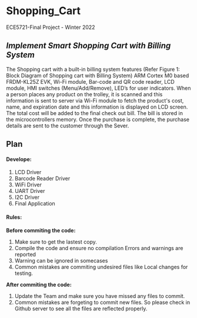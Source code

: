 # Shopping_Cart
 ECE5721-Final Project - Winter 2022

## *Implement Smart Shopping Cart with Billing System*

The Shopping cart with a built-in billing system features (Refer Figure 1: Block Diagram of Shopping cart with Billing System) ARM Cortex M0 based FRDM-KL25Z EVK, Wi-Fi module, Bar-code and QR code reader, LCD module, HMI switches (Menu/Add/Remove), LED’s for user indicators. When a person places any product on the trolley, it is scanned and this
information is sent to server via Wi-Fi module to fetch the product's cost, name, and expiration date and this information is displayed on LCD screen. The total cost will be
added to the final check out bill. The bill is stored in the microcontrollers memory. Once the purchase is complete, the purchase details are sent to the customer through the Sever.

## Plan

#### Develope:
1. LCD Driver
2. Barcode Reader Driver
3. WiFi Driver
4. UART Driver
5. I2C Driver
6. Final Application

#### Rules:
**Before commiting the code:**
1. Make sure to get the lastest copy.
2. Compile the code and ensure no compilation Errors and warnings are reported
3. Warning can be ignored in somecases
4. Common mistakes are commiting undesired files like Local changes for testing.

**After commiting the code:**
1. Update the Team and make sure you have missed any files to commit.
2. Common mistakes are forgeting to commit new files. So please check in Github server to see all the files are reflected properly.


